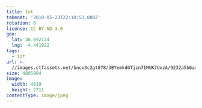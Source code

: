 ```yaml
---
title: Iot
takenAt: '2018-05-23T22:10:53.000Z'
rotation: 0
license: CC BY-ND 3.0
geo:
  lat: 36.692134
  lng: -4.441922
tags:
  - iot
url: >-
  //images.ctfassets.net/bncv3c2gt878/3BYemkdGTjzn7IMUK7UxzA/9232a5b6a44ec4394901835133677a55/iot_41407730335_o
size: 4805904
image:
  width: 4819
  height: 2711
contentType: image/jpeg
---
```


